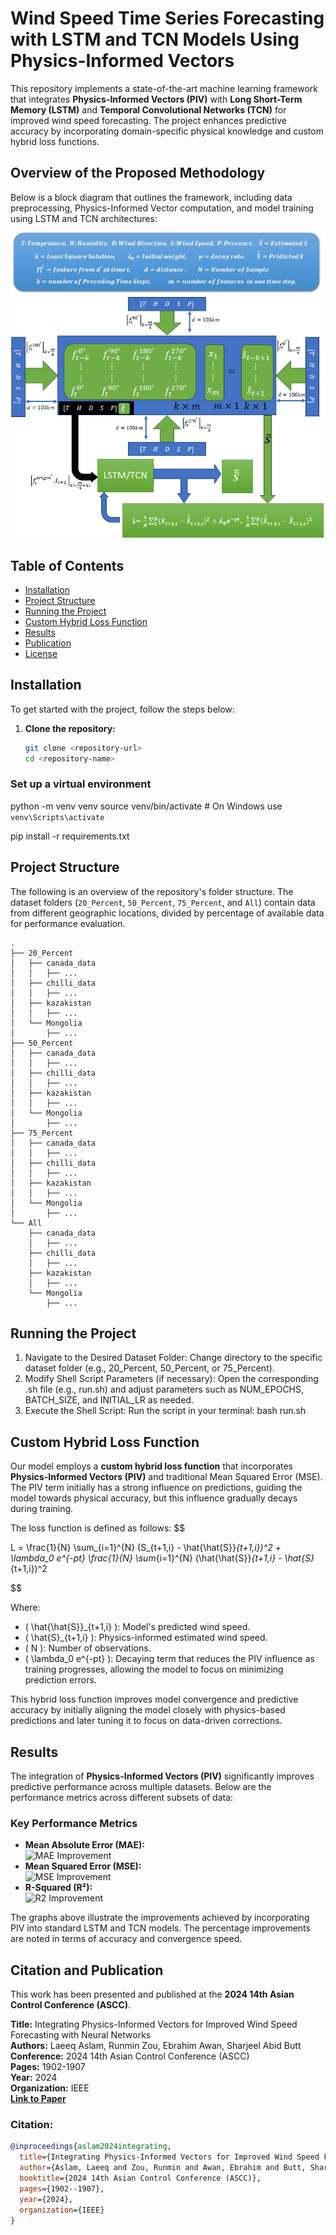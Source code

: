 # Wind Speed Time Series Forecasting with LSTM and TCN Models Using Physics-Informed Vectors

This repository implements a state-of-the-art machine learning framework that integrates **Physics-Informed Vectors (PIV)** with **Long Short-Term Memory (LSTM)** and **Temporal Convolutional Networks (TCN)** for improved wind speed forecasting. The project enhances predictive accuracy by incorporating domain-specific physical knowledge and custom hybrid loss functions.

## Overview of the Proposed Methodology

Below is a block diagram that outlines the framework, including data preprocessing, Physics-Informed Vector computation, and model training using LSTM and TCN architectures:

![Block Diagram](block.png)


## Table of Contents
- [Installation](#installation)
- [Project Structure](#project-structure)
- [Running the Project](#running-the-project)
- [Custom Hybrid Loss Function](#Custom-Hybrid-Loss-Function)
- [Results](#results)
- [Publication](#Publication)
- [License](#license)

## Installation

To get started with the project, follow the steps below:

1. **Clone the repository:**
   ```bash
   git clone <repository-url>
   cd <repository-name>

### Set up a virtual environment

python -m venv venv
source venv/bin/activate  # On Windows use `venv\Scripts\activate`

pip install -r requirements.txt
## Project Structure

The following is an overview of the repository's folder structure. The dataset folders (`20_Percent`, `50_Percent`, `75_Percent`, and `All`) contain data from different geographic locations, divided by percentage of available data for performance evaluation.


```
.
├── 20_Percent
│   ├── canada_data
│   │   ├── ...
│   ├── chilli_data
│   │   ├── ...
│   ├── kazakistan
│   │   ├── ...
│   └── Mongolia
│       ├── ...
├── 50_Percent
│   ├── canada_data
│   │   ├── ...
│   ├── chilli_data
│   │   ├── ...
│   ├── kazakistan
│   │   ├── ...
│   └── Mongolia
│       ├── ...
├── 75_Percent
│   ├── canada_data
│   │   ├── ...
│   ├── chilli_data
│   │   ├── ...
│   ├── kazakistan
│   │   ├── ...
│   └── Mongolia
│       ├── ...
└── All
    ├── canada_data
    │   ├── ...
    ├── chilli_data
    │   ├── ...
    ├── kazakistan
    │   ├── ...
    └── Mongolia
        ├── ...
```

## Running the Project
1. Navigate to the Desired Dataset Folder: Change directory to the specific dataset folder (e.g., 20_Percent, 50_Percent, or 75_Percent).
2. Modify Shell Script Parameters (if necessary): Open the corresponding .sh file (e.g., run.sh) and adjust parameters such as NUM_EPOCHS, BATCH_SIZE, and INITIAL_LR as needed.
3. Execute the Shell Script: Run the script in your terminal:
bash run.sh
## Custom Hybrid Loss Function

Our model employs a **custom hybrid loss function** that incorporates **Physics-Informed Vectors (PIV)** and traditional Mean Squared Error (MSE). The PIV term initially has a strong influence on predictions, guiding the model towards physical accuracy, but this influence gradually decays during training.

The loss function is defined as follows:
$$

L = \frac{1}{N} \sum_{i=1}^{N} (S_{t+1,i} - \hat{\hat{S}}_{t+1,i})^2 + \lambda_0 e^{-pt} \frac{1}{N} \sum_{i=1}^{N} (\hat{\hat{S}}_{t+1,i} - \hat{S}_{t+1,i})^2

$$


Where:
- \( \hat{\hat{S}}_{t+1,i} \): Model's predicted wind speed.
- \( \hat{S}_{t+1,i} \): Physics-informed estimated wind speed.
- \( N \): Number of observations.
- \( \lambda_0 e^{-pt} \): Decaying term that reduces the PIV influence as training progresses, allowing the model to focus on minimizing prediction errors.

This hybrid loss function improves model convergence and predictive accuracy by initially aligning the model closely with physics-based predictions and later tuning it to focus on data-driven corrections.

## Results

The integration of **Physics-Informed Vectors (PIV)** significantly improves predictive performance across multiple datasets. Below are the performance metrics across different subsets of data:

### Key Performance Metrics

- **Mean Absolute Error (MAE):**  
  ![MAE Improvement](./MAE.png)
- **Mean Squared Error (MSE):**  
  ![MSE Improvement](./MSE.png)
- **R-Squared (R²):**  
  ![R2 Improvement](./R2.png)

The graphs above illustrate the improvements achieved by incorporating PIV into standard LSTM and TCN models. The percentage improvements are noted in terms of accuracy and convergence speed.


## Citation and Publication

This work has been presented and published at the **2024 14th Asian Control Conference (ASCC)**.

**Title:** Integrating Physics-Informed Vectors for Improved Wind Speed Forecasting with Neural Networks  
**Authors:** Laeeq Aslam, Runmin Zou, Ebrahim Awan, Sharjeel Abid Butt  
**Conference:** 2024 14th Asian Control Conference (ASCC)  
**Pages:** 1902-1907  
**Year:** 2024  
**Organization:** IEEE  
**[Link to Paper](https://ieeexplore.ieee.org/abstract/document/10665742)**

### Citation:
```bibtex
@inproceedings{aslam2024integrating,
  title={Integrating Physics-Informed Vectors for Improved Wind Speed Forecasting with Neural Networks},
  author={Aslam, Laeeq and Zou, Runmin and Awan, Ebrahim and Butt, Sharjeel Abid},
  booktitle={2024 14th Asian Control Conference (ASCC)},
  pages={1902--1907},
  year={2024},
  organization={IEEE}
}



